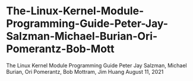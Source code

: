 # The-Linux-Kernel-Module-Programming-Guide-Peter-Jay-Salzman-Michael-Burian-Ori-Pomerantz-Bob-Mott
The Linux Kernel Module Programming Guide Peter Jay Salzman, Michael Burian, Ori Pomerantz, Bob Mottram, Jim Huang  August 11, 2021
